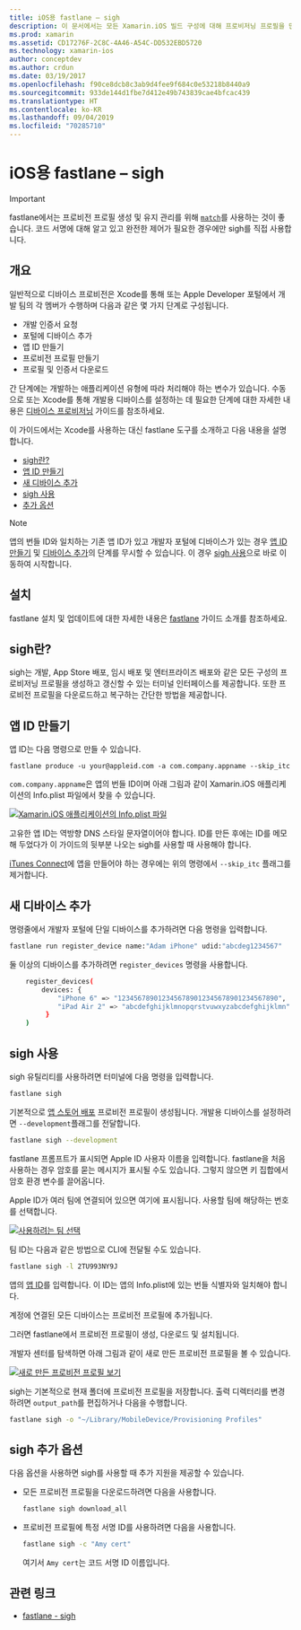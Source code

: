 ```yaml
---
title: iOS용 fastlane – sigh
description: 이 문서에서는 모든 Xamarin.iOS 빌드 구성에 대해 프로비저닝 프로필을 만들고, 갱신하고 복구하는 데 사용되는 fastlane의 sigh 명령을 설명합니다.
ms.prod: xamarin
ms.assetid: CD17276F-2C8C-4A46-A54C-DD532EBD5720
ms.technology: xamarin-ios
author: conceptdev
ms.author: crdun
ms.date: 03/19/2017
ms.openlocfilehash: f90ce8dcb8c3ab9d4fee9f684c0e53218b8440a9
ms.sourcegitcommit: 933de144d1fbe7d412e49b743839cae4bfcac439
ms.translationtype: HT
ms.contentlocale: ko-KR
ms.lasthandoff: 09/04/2019
ms.locfileid: "70285710"
---
```

# <a name="fastlane-for-ios-sigh"></a>iOS용 fastlane – sigh

> [!IMPORTANT]
> fastlane에서는 프로비전 프로필 생성 및 유지 관리를 위해 [`match`](~/ios/deploy-test/provisioning/fastlane/match.md)를 사용하는 것이 좋습니다. 코드 서명에 대해 알고 있고 완전한 제어가 필요한 경우에만 sigh를 직접 사용합니다.

## <a name="overview"></a>개요

일반적으로 디바이스 프로비전은 Xcode를 통해 또는 Apple Developer 포털에서 개발 팀의 각 멤버가 수행하며 다음과 같은 몇 가지 단계로 구성됩니다.

- 개발 인증서 요청
- 포털에 디바이스 추가
- 앱 ID 만들기
- 프로비전 프로필 만들기
- 프로필 및 인증서 다운로드

간 단계에는 개발하는 애플리케이션 유형에 따라 처리해야 하는 변수가 있습니다. 수동으로 또는 Xcode를 통해 개발용 디바이스를 설정하는 데 필요한 단계에 대한 자세한 내용은 [디바이스 프로비저닝](~/ios/get-started/installation/device-provisioning/index.md) 가이드를 참조하세요.

이 가이드에서는 Xcode를 사용하는 대신 fastlane 도구를 소개하고 다음 내용을 설명합니다.

- [sigh란?](#whatissigh)
- [앱 ID 만들기](#appid)
- [새 디바이스 추가](#newdevices)
- [sigh 사용](#using)
- [추가 옵션](#options)

> [!NOTE]
> 앱의 번들 ID와 일치하는 기존 앱 ID가 있고 개발자 포털에 디바이스가 있는 경우 [앱 ID 만들기](#appid) 및 [디바이스 추가](#newdevices)의 단계를 무시할 수 있습니다. 이 경우 [sigh 사용](#using)으로 바로 이동하여 시작합니다.

## <a name="installation"></a>설치

fastlane 설치 및 업데이트에 대한 자세한 내용은 [fastlane](~/ios/deploy-test/provisioning/fastlane/index.md#Installation) 가이드 소개를 참조하세요.

<a name="whatissigh" />

## <a name="what-is-sigh"></a>sigh란?

sigh는 개발, App Store 배포, 임시 배포 및 엔터프라이즈 배포와 같은 모든 구성의 프로비저닝 프로필을 생성하고 갱신할 수 있는 터미널 인터페이스를 제공합니다. 또한 프로비전 프로필을 다운로드하고 복구하는 간단한 방법을 제공합니다.

<a name="appid" />

## <a name="creating-an-app-id"></a>앱 ID 만들기

앱 ID는 다음 명령으로 만들 수 있습니다.

```
fastlane produce -u your@appleid.com -a com.company.appname --skip_itc
```

`com.company.appname`은 앱의 번들 ID이며 아래 그림과 같이 Xamarin.iOS 애플리케이션의 Info.plist 파일에서 찾을 수 있습니다.

[![](sigh-images/fastlane-image5.png "Xamarin.iOS 애플리케이션의 Info.plist 파일")](sigh-images/fastlane-image5.png#lightbox)

고유한 앱 ID는 역방향 DNS 스타일 문자열이어야 합니다. ID를 만든 후에는 ID를 메모해 두었다가 이 가이드의 뒷부분 나오는 sigh를 사용할 때 사용해야 합니다.

[iTunes Connect](~/ios/deploy-test/app-distribution/app-store-distribution/itunesconnect.md)에 앱을 만들어야 하는 경우에는 위의 명령에서 `--skip_itc` 플래그를 제거합니다.

<a name="newdevices" />

## <a name="adding-new-devices"></a>새 디바이스 추가

명령줄에서 개발자 포털에 단일 디바이스를 추가하려면 다음 명령을 입력합니다.

```bash
fastlane run register_device name:"Adam iPhone" udid:"abcdeg1234567"
```

둘 이상의 디바이스를 추가하려면 `register_devices` 명령을 사용합니다.

```bash
    register_devices(
        devices: {
            "iPhone 6" => "1234567890123456789012345678901234567890",
            "iPad Air 2" => "abcdefghijklmnopqrstvuwxyzabcdefghijklmn"
         }
    )
```

<a name="using" />

## <a name="using-sigh"></a>sigh 사용

sigh 유틸리티를 사용하려면 터미널에 다음 명령을 입력합니다.

```bash
fastlane sigh
```

기본적으로 [앱 스토어 배포](~/ios/deploy-test/app-distribution/app-store-distribution/index.md) 프로비전 프로필이 생성됩니다. 개발용 디바이스를 설정하려면 `--development`플래그를 전달합니다.

```bash
fastlane sigh --development
```

fastlane 프롬프트가 표시되면 Apple ID 사용자 이름을 입력합니다. fastlane을 처음 사용하는 경우 암호를 묻는 메시지가 표시될 수도 있습니다. 그렇지 않으면 키 집합에서 암호 환경 변수를 끌어옵니다.

Apple ID가 여러 팀에 연결되어 있으면 여기에 표시됩니다. 사용할 팀에 해당하는 번호를 선택합니다.

[![](sigh-images/fastlane-image2.png "사용하려는 팀 선택")](sigh-images/fastlane-image2.png#lightbox)

팀 ID는 다음과 같은 방법으로 CLI에 전달될 수도 있습니다.

```bash
fastlane sigh -l 2TU993NY9J
```

앱의 [앱 ID](#appid)를 입력합니다. 이 ID는 앱의 Info.plist에 있는 번들 식별자와 일치해야 합니다.

계정에 연결된 모든 디바이스는 프로비전 프로필에 추가됩니다.

그러면 fastlane에서 프로비전 프로필이 생성, 다운로드 및 설치됩니다.

개발자 센터를 탐색하면 아래 그림과 같이 새로 만든 프로비전 프로필을 볼 수 있습니다.

[![](sigh-images/fastlane-image10.png "새로 만든 프로비전 프로필 보기")](sigh-images/fastlane-image10.png#lightbox)

sigh는 기본적으로 현재 폴더에 프로비전 프로필을 저장합니다. 출력 디렉터리를 변경하려면 `output_path`를 편집하거나 다음을 수행합니다.

```bash
fastlane sigh -o "~/Library/MobileDevice/Provisioning Profiles"
```

<a name="options" />

## <a name="sigh-additional-options"></a>sigh 추가 옵션

다음 옵션을 사용하면 sigh를 사용할 때 추가 지원을 제공할 수 있습니다.

- 모든 프로비전 프로필을 다운로드하려면 다음을 사용합니다.

    ```bash
    fastlane sigh download_all
    ```

- 프로비전 프로필에 특정 서명 ID를 사용하려면 다음을 사용합니다.

    ```bash
    fastlane sigh -c "Amy cert"
    ```
    
    여기서 `Amy cert`는 코드 서명 ID 이름입니다.


## <a name="related-links"></a>관련 링크

- [fastlane - sigh](https://github.com/fastlane/fastlane/tree/master/sigh#readme)
